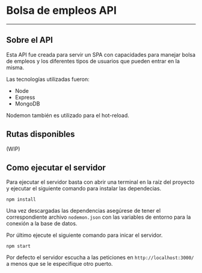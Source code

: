# Bolsa de empleos API

---

## Sobre el API

Esta API fue creada para servir un SPA con capacidades para manejar bolsa de empleos y los diferentes tipos de usuarios que pueden entrar en la misma.

Las tecnologías utilizadas fueron:

- Node
- Express
- MongoDB

Nodemon también es utilizado para el hot-reload.

## Rutas disponibles

(WIP)

## Como ejecutar el servidor

Para ejecutar el servidor basta con abrir una terminal en la raíz del proyecto y ejecutar el siguiente comando para instalar las dependecias.

`npm install`

Una vez descargadas las dependencias asegúrese de tener el correspondiente archivo `nodemon.json` con las variables de entorno para la conexión a la base de datos.

Por último ejecute el siguiente comando para inicar el servidor.

`npm start`

Por defecto el servidor escucha a las peticiones en `http://localhost:3000/` a menos que se le especifique otro puerto.

